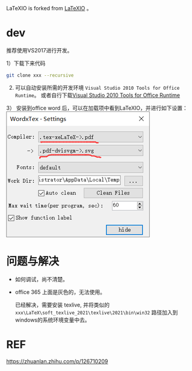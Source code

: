 LaTeXIO is forked from [LaTeXIO](https://github.com/rylandev/LaTeXIO) 。 

# dev
推荐使用VS2017进行开发。

1）下载下来代码
```bash
git clone xxx --recursive
```
2) 可以自动安装所需的开发环境 `Visual Studio 2010 Tools for Office Runtime`。
或者自行下载[Visual Studio 2010 Tools for Office Runtime](https://link.zhihu.com/?target=https%3A//www.microsoft.com/en-us/download/details.aspx%3Fid%3D48217)

3） 安装到office word 后，可以在加载项中看到LaTeXIO，并进行如下设置：
![](doc/asserts/setting.png)


# 问题与解决

* 如何调试，尚不清楚。

* office 365 上面是灰色的，无法使用。 

  已经解决，需要安装 texlive, 并将类似的
  `xxx\LaTeX\soft_texlive_2021\texlive\2021\bin\win32` 路径加入到 windows的系统环境变量中去。



# REF
https://zhuanlan.zhihu.com/p/126710209